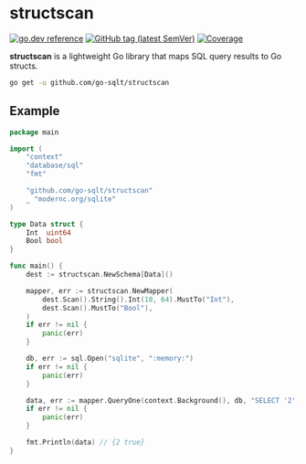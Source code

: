 # structscan

[![go.dev reference](https://img.shields.io/badge/go.dev-reference-007d9c?logo=go&logoColor=white)](https://pkg.go.dev/github.com/go-sqlt/structscan)
[![GitHub tag (latest SemVer)](https://img.shields.io/github/tag/go-sqlt/structscan.svg?style=social)](https://github.com/go-sqlt/structscan/tags)
[![Coverage](https://img.shields.io/badge/Coverage-47.6%25-red)](https://github.com/go-sqlt/structscan/actions)

**structscan** is a lightweight Go library that maps SQL query results to Go structs.

```sh
go get -u github.com/go-sqlt/structscan
```

## Example

```go
package main

import (
	"context"
	"database/sql"
	"fmt"

	"github.com/go-sqlt/structscan"
	_ "modernc.org/sqlite"
)

type Data struct {
	Int  uint64
	Bool bool
}

func main() {
	dest := structscan.NewSchema[Data]()

	mapper, err := structscan.NewMapper(
		dest.Scan().String().Int(10, 64).MustTo("Int"),
		dest.Scan().MustTo("Bool"),
	)
	if err != nil {
		panic(err)
	}

	db, err := sql.Open("sqlite", ":memory:")
	if err != nil {
		panic(err)
	}

	data, err := mapper.QueryOne(context.Background(), db, "SELECT '2', true")
	if err != nil {
		panic(err)
	}

	fmt.Println(data) // {2 true}
}
```
